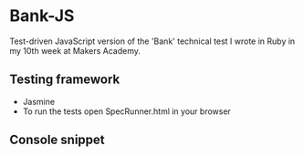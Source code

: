 # Bank-JS
Test-driven JavaScript version of the 'Bank' technical test I wrote in Ruby in my 10th week at Makers Academy.


## Testing framework
- Jasmine
- To run the tests open SpecRunner.html in your browser



## Console snippet
